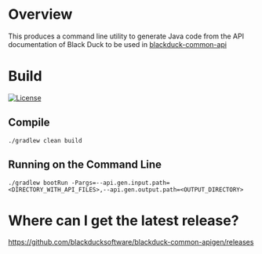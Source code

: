# Overview
This produces a command line utility to generate Java code from the API documentation of Black Duck to be used in [blackduck-common-api](https://github.com/blackducksoftware/blackduck-common-api)

# Build

[![License](https://img.shields.io/badge/License-Apache%202.0-blue.svg)](https://opensource.org/licenses/Apache-2.0)

## Compile 
```
./gradlew clean build
```

## Running on the Command Line
```
./gradlew bootRun -Pargs=--api.gen.input.path=<DIRECTORY_WITH_API_FILES>,--api.gen.output.path=<OUTPUT_DIRECTORY>
```

# Where can I get the latest release?

https://github.com/blackducksoftware/blackduck-common-apigen/releases
